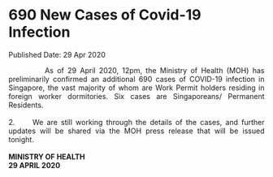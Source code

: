 <html>
    <meta http-equiv="Content-Type" content="text/html; charset=utf-8"/>
    <meta charset="utf-8"/>
    <title>690 New Cases of Covid-19 Infection</title>
    <body><h1>690 New Cases of Covid-19 Infection</h1>
    <p>Published Date: 29 Apr 2020</p> <p style="text-align: justify;">&nbsp; &nbsp; &nbsp; &nbsp; &nbsp; As of 29 April 2020, 12pm, the Ministry of Health (MOH) has preliminarily confirmed an additional 690 cases of COVID-19 infection in Singapore, the vast majority of whom are Work Permit holders residing in foreign worker dormitories. Six cases are Singaporeans/ Permanent Residents.<br><br>2.&nbsp; &nbsp; &nbsp;We are still working through the details of the cases, and further updates will be shared via the MOH press release that will be issued tonight.&nbsp;<br><br><strong>MINISTRY OF HEALTH<br>29 APRIL 2020<br></strong></p><div><br></div></body>
</html>